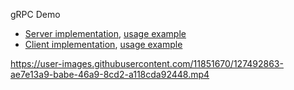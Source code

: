 gRPC Demo

- [Server implementation](serverlib/ServerImpl.h), [usage example](serverlib/FovServer.cpp)
- [Client implementation](clientlib/ClientImpl.h), [usage example](clientlib/FovClient.cpp)

https://user-images.githubusercontent.com/11851670/127492863-ae7e13a9-babe-46a9-8cd2-a118cda92448.mp4
